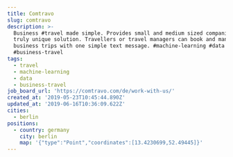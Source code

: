 ```yaml
---
title: Comtravo
slug: comtravo
description: >-
  Business #travel made simple. Provides small and medium sized companies a
  truly unique solution. Travellers or travel managers can book and manage their
  business trips with one simple text message. #machine-learning #data
  #business-travel
tags:
  - travel
  - machine-learning
  - data
  - business-travel
job_board_url: 'https://comtravo.com/de/work-with-us/'
created_at: '2019-05-23T10:45:44.890Z'
updated_at: '2019-06-16T10:36:09.622Z'
cities:
  - berlin
positions:
  - country: germany
    city: berlin
    map: '{"type":"Point","coordinates":[13.4230699,52.49445]}'
---
```


